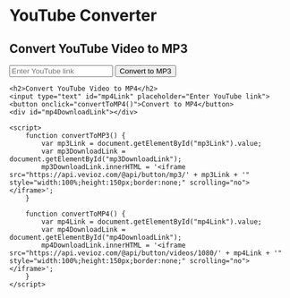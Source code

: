 
<html lang="en">
<head>
    <meta charset="UTF-8">
    <meta name="viewport" content="width=device-width, initial-scale=1.0">
    <title>YouTube Converter</title>
</head>
<body>
    <h1>YouTube Converter</h1>
    <h2>Convert YouTube Video to MP3</h2>
    <input type="text" id="mp3Link" placeholder="Enter YouTube link">
    <button onclick="convertToMP3()">Convert to MP3</button>
    <div id="mp3DownloadLink"></div>

    <h2>Convert YouTube Video to MP4</h2>
    <input type="text" id="mp4Link" placeholder="Enter YouTube link">
    <button onclick="convertToMP4()">Convert to MP4</button>
    <div id="mp4DownloadLink"></div>

    <script>
        function convertToMP3() {
            var mp3Link = document.getElementById("mp3Link").value;
            var mp3DownloadLink = document.getElementById("mp3DownloadLink");
            mp3DownloadLink.innerHTML = '<iframe src="https://api.vevioz.com/@api/button/mp3/' + mp3Link + '" style="width:100%;height:150px;border:none;" scrolling="no"></iframe>';
        }

        function convertToMP4() {
            var mp4Link = document.getElementById("mp4Link").value;
            var mp4DownloadLink = document.getElementById("mp4DownloadLink");
            mp4DownloadLink.innerHTML = '<iframe src="https://api.vevioz.com/@api/button/videos/1080/' + mp4Link + '" style="width:100%;height:150px;border:none;" scrolling="no"></iframe>';
        }
    </script>
</body>
</html>
